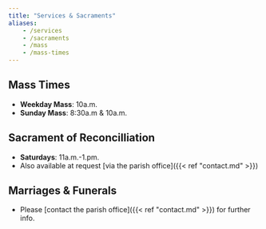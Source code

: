 ```yaml
---
title: "Services & Sacraments"
aliases: 
    - /services
    - /sacraments
    - /mass
    - /mass-times
---
```

## Mass Times
 - **Weekday Mass**: 10a.m.
 - **Sunday Mass**: 8:30a.m & 10a.m.

## Sacrament of Reconcilliation
 - **Saturdays**: 11a.m.-1.pm.
 - Also available at request [via the parish office]({{< ref "contact.md" >}})

## Marriages & Funerals
 - Please [contact the parish office]({{< ref "contact.md" >}}) for further info. 